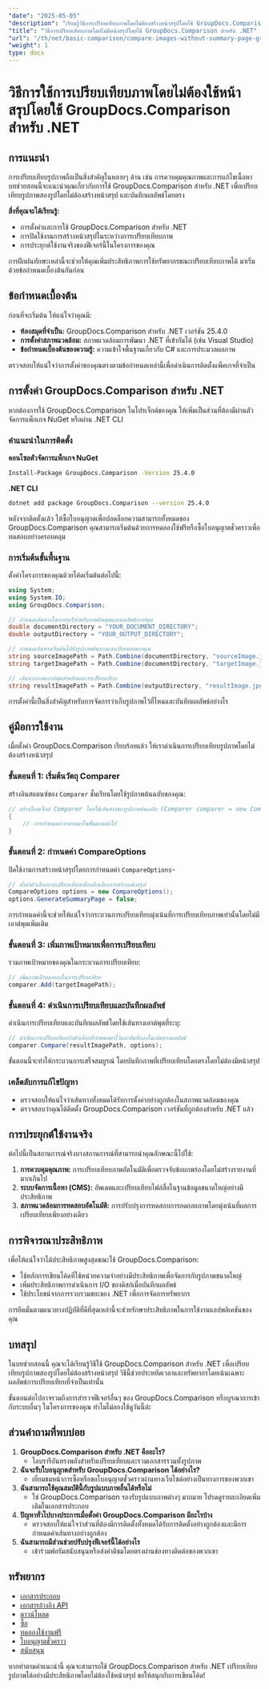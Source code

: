 ```yaml
---
"date": "2025-05-05"
"description": "เรียนรู้วิธีการเปรียบเทียบภาพโดยไม่ต้องสร้างหน้าสรุปโดยใช้ GroupDocs.Comparison สำหรับ .NET ปรับปรุงเวิร์กโฟลว์ของคุณอย่างมีประสิทธิภาพ"
"title": "วิธีการเปรียบเทียบภาพโดยไม่มีหน้าสรุปโดยใช้ GroupDocs.Comparison สำหรับ .NET"
"url": "/th/net/basic-comparison/compare-images-without-summary-page-groupdocs-net/"
"weight": 1
type: docs
---
```

# วิธีการใช้การเปรียบเทียบภาพโดยไม่ต้องใช้หน้าสรุปโดยใช้ GroupDocs.Comparison สำหรับ .NET

## การแนะนำ

การเปรียบเทียบรูปภาพถือเป็นสิ่งสำคัญในหลายๆ ด้าน เช่น การควบคุมคุณภาพและการแก้ไขเนื้อหา บทช่วยสอนนี้จะแนะนำคุณเกี่ยวกับการใช้ GroupDocs.Comparison สำหรับ .NET เพื่อเปรียบเทียบรูปภาพสองรูปโดยไม่ต้องสร้างหน้าสรุป และบันทึกผลลัพธ์โดยตรง

**สิ่งที่คุณจะได้เรียนรู้:**
- การตั้งค่าและการใช้ GroupDocs.Comparison สำหรับ .NET
- การปิดใช้งานการสร้างหน้าสรุปในระหว่างการเปรียบเทียบภาพ
- การประยุกต์ใช้งานจริงของฟีเจอร์นี้ในโครงการของคุณ

การฝึกฝนทักษะเหล่านี้จะช่วยให้คุณเพิ่มประสิทธิภาพการใช้ทรัพยากรขณะเปรียบเทียบภาพได้ มาเริ่มด้วยข้อกำหนดเบื้องต้นกันก่อน

## ข้อกำหนดเบื้องต้น

ก่อนที่จะเริ่มต้น ให้แน่ใจว่าคุณมี:
- **ห้องสมุดที่จำเป็น:** GroupDocs.Comparison สำหรับ .NET เวอร์ชัน 25.4.0
- **การตั้งค่าสภาพแวดล้อม:** สภาพแวดล้อมการพัฒนา .NET ที่เข้ากันได้ (เช่น Visual Studio)
- **ข้อกำหนดเบื้องต้นของความรู้:** ความเข้าใจพื้นฐานเกี่ยวกับ C# และการประมวลผลภาพ

ตรวจสอบให้แน่ใจว่าการตั้งค่าของคุณตรงตามข้อกำหนดเหล่านี้เพื่อดำเนินการติดตั้งแพ็คเกจที่จำเป็น

## การตั้งค่า GroupDocs.Comparison สำหรับ .NET

หากต้องการใช้ GroupDocs.Comparison ในโปรเจ็กต์ของคุณ ให้เพิ่มเป็นส่วนที่ต้องมีผ่านตัวจัดการแพ็กเกจ NuGet หรือผ่าน .NET CLI

### คำแนะนำในการติดตั้ง

**คอนโซลตัวจัดการแพ็กเกจ NuGet**
```bash
Install-Package GroupDocs.Comparison -Version 25.4.0
```

**.NET CLI**
```bash
dotnet add package GroupDocs.Comparison --version 25.4.0
```

หลังจากติดตั้งแล้ว ให้ซื้อใบอนุญาตเพื่อปลดล็อกความสามารถทั้งหมดของ GroupDocs.Comparison คุณสามารถเริ่มต้นด้วยการทดลองใช้ฟรีหรือซื้อใบอนุญาตชั่วคราวเพื่อทดสอบอย่างครอบคลุม

### การเริ่มต้นขั้นพื้นฐาน

ตั้งค่าโครงการของคุณด้วยโค้ดเริ่มต้นต่อไปนี้:

```csharp
using System;
using System.IO;
using GroupDocs.Comparison;

// กำหนดเส้นทางไดเรกทอรีสำหรับภาพอินพุตและผลลัพธ์เอาท์พุต
double documentDirectory = "YOUR_DOCUMENT_DIRECTORY";
double outputDirectory = "YOUR_OUTPUT_DIRECTORY";

// กำหนดเส้นทางเริ่มต้นไปยังรูปภาพต้นทางและเป้าหมายของคุณ
string sourceImagePath = Path.Combine(documentDirectory, "sourceImage.jpg");
string targetImagePath = Path.Combine(documentDirectory, "targetImage.jpg");

// เส้นทางภาพเอาท์พุตสำหรับผลการเปรียบเทียบ
string resultImagePath = Path.Combine(outputDirectory, "resultImage.jpg");
```

การตั้งค่านี้เป็นสิ่งสำคัญสำหรับการจัดการว่าเก็บรูปภาพไว้ที่ไหนและบันทึกผลลัพธ์อย่างไร

## คู่มือการใช้งาน

เมื่อตั้งค่า GroupDocs.Comparison เรียบร้อยแล้ว ให้เราดำเนินการเปรียบเทียบรูปภาพโดยไม่ต้องสร้างหน้าสรุป

### ขั้นตอนที่ 1: เริ่มต้นวัตถุ Comparer

สร้างอินสแตนซ์ของ `Comparer` ชั้นเรียนโดยใช้รูปภาพต้นฉบับของคุณ:

```csharp
// สร้างอ็อบเจ็กต์ Comparer โดยใช้เส้นทางของรูปภาพต้นฉบับ (Comparer comparer = new Comparer(sourceImagePath))
{
    // การกำหนดค่าจะตามมาในขั้นตอนต่อไป
}
```

### ขั้นตอนที่ 2: กำหนดค่า CompareOptions

ปิดใช้งานการสร้างหน้าสรุปโดยการกำหนดค่า `CompareOptions`-

```csharp
// ตั้งค่าตัวเลือกการเปรียบเทียบเพื่อหลีกเลี่ยงการสร้างหน้าสรุป
CompareOptions options = new CompareOptions();
options.GenerateSummaryPage = false;
```

การกำหนดค่านี้จะช่วยให้แน่ใจว่ากระบวนการเปรียบเทียบมุ่งเน้นที่การเปรียบเทียบภาพเท่านั้นโดยไม่มีเอาต์พุตเพิ่มเติม

### ขั้นตอนที่ 3: เพิ่มภาพเป้าหมายเพื่อการเปรียบเทียบ

รวมภาพเป้าหมายของคุณในกระบวนการเปรียบเทียบ:

```csharp
// เพิ่มภาพเป้าหมายลงในการเปรียบเทียบ
comparer.Add(targetImagePath);
```

### ขั้นตอนที่ 4: ดำเนินการเปรียบเทียบและบันทึกผลลัพธ์

ดำเนินการเปรียบเทียบและบันทึกผลลัพธ์โดยใช้เส้นทางเอาต์พุตที่ระบุ:

```csharp
// ดำเนินการเปรียบเทียบกับตัวเลือกที่กำหนดค่าไว้และบันทึกลงในเส้นทางผลลัพธ์
comparer.Compare(resultImagePath, options);
```

ขั้นตอนนี้จะทำให้กระบวนการเสร็จสมบูรณ์ โดยบันทึกภาพที่เปรียบเทียบโดยตรงโดยไม่ต้องมีหน้าสรุป

### เคล็ดลับการแก้ไขปัญหา

- ตรวจสอบให้แน่ใจว่าเส้นทางทั้งหมดได้รับการตั้งค่าอย่างถูกต้องในสภาพแวดล้อมของคุณ
- ตรวจสอบว่าคุณได้ติดตั้ง GroupDocs.Comparison เวอร์ชันที่ถูกต้องสำหรับ .NET แล้ว

## การประยุกต์ใช้งานจริง

ต่อไปนี้เป็นสถานการณ์จริงบางสถานการณ์ที่สามารถนำคุณลักษณะนี้ไปใช้:
1. **การควบคุมคุณภาพ:** การเปรียบเทียบภาพอัตโนมัติเพื่อตรวจจับข้อบกพร่องโดยไม่สร้างรายงานที่มากเกินไป
2. **ระบบจัดการเนื้อหา (CMS):** อัพเดตและเปรียบเทียบไฟล์สื่อในฐานข้อมูลขนาดใหญ่อย่างมีประสิทธิภาพ
3. **สภาพแวดล้อมการทดสอบอัตโนมัติ:** การปรับปรุงการทดสอบการถดถอยภาพโดยมุ่งเน้นที่ผลการเปรียบเทียบเพียงอย่างเดียว

## การพิจารณาประสิทธิภาพ

เพื่อให้แน่ใจว่าได้ประสิทธิภาพสูงสุดขณะใช้ GroupDocs.Comparison:
- ใช้หลักการเขียนโค้ดที่ใช้หน่วยความจำอย่างมีประสิทธิภาพเพื่อจัดการกับรูปภาพขนาดใหญ่
- เพิ่มประสิทธิภาพการดำเนินการ I/O ของดิสก์เมื่อบันทึกผลลัพธ์
- ใช้ประโยชน์จากการรวบรวมขยะของ .NET เพื่อการจัดการทรัพยากร

การยึดมั่นตามแนวทางปฏิบัติที่ดีที่สุดเหล่านี้จะช่วยรักษาประสิทธิภาพในการใช้งานแอปพลิเคชันของคุณ

## บทสรุป

ในบทช่วยสอนนี้ คุณจะได้เรียนรู้วิธีใช้ GroupDocs.Comparison สำหรับ .NET เพื่อเปรียบเทียบรูปภาพสองรูปโดยไม่ต้องสร้างหน้าสรุป วิธีนี้ช่วยประหยัดเวลาและทรัพยากรโดยเน้นเฉพาะผลลัพธ์การเปรียบเทียบที่จำเป็นเท่านั้น

ขั้นตอนต่อไปอาจรวมถึงการสำรวจฟีเจอร์อื่นๆ ของ GroupDocs.Comparison หรือบูรณาการเข้ากับระบบอื่นๆ ในโครงการของคุณ ทำไมไม่ลองใช้ดูวันนี้ล่ะ

## ส่วนคำถามที่พบบ่อย

1. **GroupDocs.Comparison สำหรับ .NET คืออะไร?**
   - ไลบรารีอันทรงพลังสำหรับเปรียบเทียบและรวมเอกสารรวมทั้งรูปภาพ
2. **ฉันจะรับใบอนุญาตสำหรับ GroupDocs.Comparison ได้อย่างไร?**
   - เยี่ยมชมหน้าการซื้อหรือขอใบอนุญาตชั่วคราวผ่านทางเว็บไซต์อย่างเป็นทางการของพวกเขา
3. **ฉันสามารถใช้คุณสมบัตินี้กับรูปแบบภาพอื่นได้หรือไม่**
   - ใช่ GroupDocs.Comparison รองรับรูปแบบภาพต่างๆ มากมาย โปรดดูรายละเอียดเพิ่มเติมในเอกสารประกอบ
4. **ปัญหาทั่วไปบางประการเมื่อตั้งค่า GroupDocs.Comparison มีอะไรบ้าง**
   - ตรวจสอบให้แน่ใจว่าส่วนที่ต้องมีการติดตั้งทั้งหมดได้รับการติดตั้งอย่างถูกต้องและมีการกำหนดค่าเส้นทางอย่างถูกต้อง
5. **ฉันสามารถมีส่วนช่วยปรับปรุงฟีเจอร์นี้ได้อย่างไร**
   - เข้าร่วมฟอรัมสนับสนุนหรือส่งคำติชมโดยตรงผ่านช่องทางติดต่อของพวกเขา

## ทรัพยากร

- [เอกสารประกอบ](https://docs.groupdocs.com/comparison/net/)
- [เอกสารอ้างอิง API](https://reference.groupdocs.com/comparison/net/)
- [ดาวน์โหลด](https://releases.groupdocs.com/comparison/net/)
- [ซื้อ](https://purchase.groupdocs.com/buy)
- [ทดลองใช้งานฟรี](https://releases.groupdocs.com/comparison/net/)
- [ใบอนุญาตชั่วคราว](https://purchase.groupdocs.com/temporary-license/)
- [สนับสนุน](https://forum.groupdocs.com/c/comparison/)

หากทำตามคำแนะนำนี้ คุณจะสามารถใช้ GroupDocs.Comparison สำหรับ .NET เปรียบเทียบรูปภาพได้อย่างมีประสิทธิภาพโดยไม่ต้องใช้หน้าสรุป ขอให้สนุกกับการเขียนโค้ด!